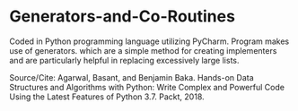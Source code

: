 # Generators-and-Co-Routines
Coded in Python programming language utilizing PyCharm. 
Program makes use of generators. which are a simple method for creating implementers and are particularly helpful in replacing excessively large lists.

Source/Cite: Agarwal, Basant, and Benjamin Baka. Hands-on Data Structures and Algorithms with Python: Write Complex and Powerful Code Using the Latest Features of Python 3.7. Packt, 2018. 
